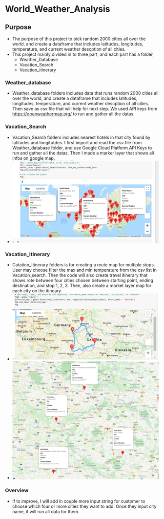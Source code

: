 # World_Weather_Analysis

## Purpose
- The purpose of this project to pick random 2000 cities all over the world, and create a dataframe that includes latitudes, longitudes, temperature, and current weather descption of all cities. 
- This project mainly divided in to three part, and each part has a folder,
    - Weather_Database
    - Vacation_Search
    - Vacation_Itinerary

### Weather_database
- Weather_database folders includes data that runs random 2000 cities all over the world, and create a dataframe that includes latitudes, longitudes, temperature, and current weather descption of all cities. Then save as csv file that will help for next step. We used API keys from https://openweathermap.org/ to run and gather all the datas. 

### Vacation_Search
- Vacation_Search folders includes nearest hotels in that city found by latitudes and longitutdes. I first import and read the csv file from Weather_database folder, and use Google Cloud Platform API Keys to run and gather all the datas. Then I made a marker layer that shows all infos on google map.
- ![](https://github.com/helen3121433/World_Weather_Analysis/blob/main/Vacation_Search/WeatherPy_vacation_map.PNG)

### Vacation_Itinerary
- Catation_Itinerary folders is for creating a route map for multiple stops. User may choose filter the max and min temperature from the csv list in Vacation_search. Then the code will also create travel itinerary that shows rote between four cities chosen between starting point, ending destination, and stop 1, 2, 3. Then, also create a market layer map for each city on the itineary.
- ![](https://github.com/helen3121433/World_Weather_Analysis/blob/main/Vacation_Itinerary/WeatherPy_travel_map.PNG)
- ![](https://github.com/helen3121433/World_Weather_Analysis/blob/main/Vacation_Itinerary/WeatherPy_travel_map_markers.PNG)

### Overview
- If to improve, I will add in couple more input string for customer to choose which four or more cities they want to add. Once they input city name, it will run all data for them.